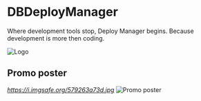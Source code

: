 # DBDeployManager
Where development tools stop, Deploy Manager begins. Because development is more then coding.

![Logo](https://i.imgsafe.org/57b505f296.png)

## Promo poster
_https://i.imgsafe.org/579263a73d.jpg_
![Promo poster](https://i.imgsafe.org/579263a73d.jpg)



